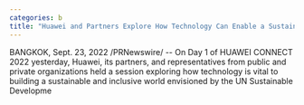 ```yaml
---
categories: b
title: "Huawei and Partners Explore How Technology Can Enable a Sustainable Future at HUAWEI CONNECT 2022 Bangkok"
---
```

BANGKOK, Sept. 23, 2022 /PRNewswire/ -- On Day 1 of HUAWEI CONNECT 2022 yesterday, Huawei, its partners, and representatives from public and private organizations held a session exploring how technology is vital to building a sustainable and inclusive world envisioned by the UN Sustainable Developme